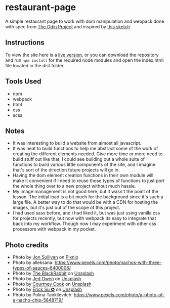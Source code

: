 # restaurant-page
A simple restaurant page to work with dom manipulation and webpack done with spec from [The Odin Project](https://www.theodinproject.com/lessons/javascript-restaurant-page) and inspired by [this sketch](https://vimeo.com/552164990)

## Instructions
To view the site here is a [live version](https://qpongratz.github.io/restaurant-page/), or you can download the repository and run `npm install` for the required node modules and open the index.html file located in the dist folder.

## Tools Used
- npm
- webpack
- html
- css
- scss

## Notes

- It was interesting to build a website from almost all javascript.
- It was neat to build functions to help me abstract some of the work of creating the different elements needed. Give more time or more need to build stuff out like that, I could see building out a whole suite of functions to build various little components of the site, and I imagine that's sort of the direction future projects will go in.
- Having the dom element creation functions in their own module will make it convenient if I need to reuse those types of functions to just port the whole thing over to a new project without much hassle.
- My image management is not good here, but it wasn't the point of the lesson. The initial load is a bit much for the background since it's such a large file. A better way to do that would be with a CDN for hosting the images, but it's just out of the scope of this project.
- I had used sass before, and i had liked it, but was just using vanilla css for projects recently, but now with webpack its easy to integrate that back into my workflow. Though now I may experiment with other css processors with webpack in my pocket.

## Photo credits

* Photo by <a href="https://pixnio.com/food-and-drink/broiled-nachos">Jon Sullivan</a> on <a href="https://pixnio.com/">Pixnio</a>
* Photo by alleksana: https://www.pexels.com/photo/nachos-with-three-types-of-sauces-6400006/
* Photo by <a href="https://unsplash.com/@theblackrabbit?utm_source=unsplash&utm_medium=referral&utm_content=creditCopyText">The BlackRabbit</a> on <a href="https://unsplash.com/s/photos/nachos?utm_source=unsplash&utm_medium=referral&utm_content=creditCopyText">Unsplash</a>
* Photo by <a href="https://unsplash.com/@jediahowen?utm_source=unsplash&utm_medium=referral&utm_content=creditCopyText">Jed Owen</a> on <a href="https://unsplash.com/s/photos/nachos?utm_source=unsplash&utm_medium=referral&utm_content=creditCopyText">Unsplash</a>
* Photo by <a href="https://unsplash.com/@courtneymcook?utm_source=unsplash&utm_medium=referral&utm_content=creditCopyText">Courtney Cook</a> on <a href="https://unsplash.com/s/photos/nachos?utm_source=unsplash&utm_medium=referral&utm_content=creditCopyText">Unsplash</a>
* Photo by <a href="https://unsplash.com/@ericksu?utm_source=unsplash&utm_medium=referral&utm_content=creditCopyText">Erick Su ✪</a> on <a href="https://unsplash.com/s/photos/nachos?utm_source=unsplash&utm_medium=referral&utm_content=creditCopyText">Unsplash</a>
* Photo by Polina Tankilevitch: https://www.pexels.com/photo/a-photo-of-a-nacho-chip-5848719/